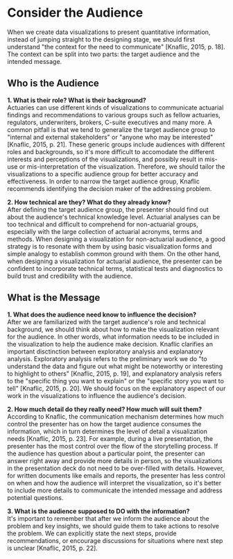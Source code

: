 # Consider the Audience
When we create data visualizations to present quantitative information, instead of jumping straight to the designing stage, we should first understand "the context for the need to communicate" [Knaflic, 2015, p. 18]. The context can be split into two parts: the target audience and the intended message.

## Who is the Audience

**1. What is their role? What is their background?**  
Actuaries can use different kinds of visualizations to communicate actuarial findings and recommendations to various groups such as fellow actuaries, regulators, underwriters, brokers, C-suite executives and many more. A common pitfall is that we tend to generalize the target audience group to "internal and external stakeholders" or "anyone who may be interested" [Knaflic, 2015, p. 21]. These generic groups include audiences with different roles and backgrounds, so it's more difficult to accomodate the different interests and perceptions of the visualizations, and possibly result in mis-use or mis-interpretation of the visualization. Therefore, we should tailor the visualizations to a specific audience group for better accuracy and effectiveness. In order to narrow the target audience group, Knaflic recommends identifying the decision maker of the addressing problem.

**2. How technical are they? What do they already know?**  
After defining the target audience group, the presenter should find out about the audience's technical knowledge level. Actuarial analyses can be too technical and difficult to comprehend for non-actuarial groups, especially with the large collection of actuarial acronyms, terms and methods. When designing a visualization for non-actuarial audience, a good strategy is to resonate with them by using basic visualization forms and simple analogy to establish common ground with them. On the other hand, when designing a visualization for actuarial audience, the presenter can be confident to incorporate technical terms, statistical tests and diagnostics to build trust and credibility with the audience.

## What is the Message

**1. What does the audience need know to influence the decision?**  
After we are familiarized with the target audience's role and technical background, we should think about how to make the visualization relevant for the audience. In other words, what information needs to be included in the visualization to help the audience make decision. Knaflic clarifies an important disctinction between exploratory analysis and explanatory analysis. Exploratory analysis refers to the preliminary work we do "to understand the data and figure out what might be noteworthy or interesting to highlight to others" [Knaflic, 2015, p. 19], and explanatory analysis refers to the "specific thing you want to explain" or the "specific story you want to tell" [Knaflic, 2015, p. 20]. We should focus on the explanatory aspect of our work in the visualizations to influence the audience's decision.

**2. How much detail do they really need? How much will suit them?**  
According to Knaflic, the communication mechanism determines how much control the presenter has on how the target audience consumes the information, which in turn determines the level of detail a visualization needs [Knaflic, 2015, p. 23]. For example, during a live presentation, the presenter has the most control over the flow of the storytelling process. If the audience has question about a particular point, the presenter can answer right away and provide more details in person, so the visualizations in the presentation deck do not need to be over-filled with details. However, for written documents like emails and reports, the presenter has less control on when and how the audience will interpret the visualization, so it's better to include more details to communicate the intended message and address potential questions.

**3. What is the audience supposed to DO with the information?**  
It's important to remember that after we inform the audience about the problem and key insights, we should guide them to take actions to resolve the problem. We can explicitly state the next steps, provide recommendations, or encourage discussions for situations where next step is unclear [Knaflic, 2015, p. 22]. 

